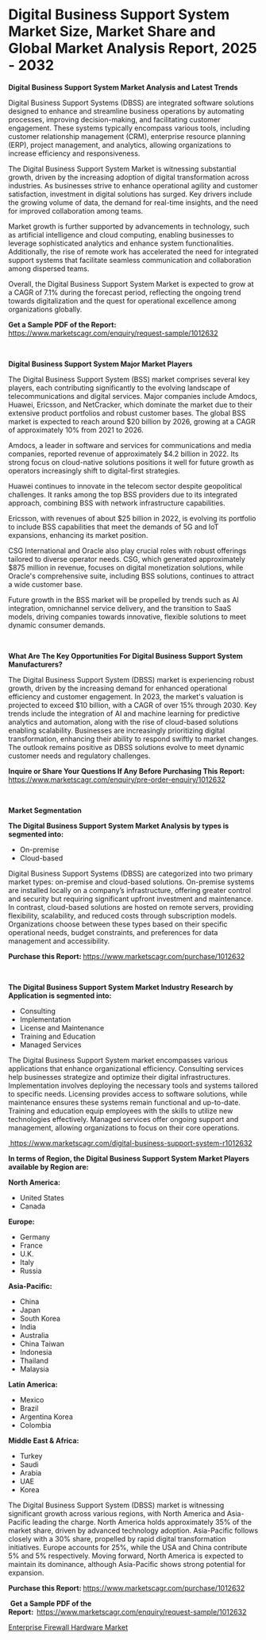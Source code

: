 <p><h1>Digital Business Support System Market Size, Market Share and Global Market Analysis Report, 2025 - 2032</h1></p><p><strong>Digital Business Support System Market Analysis and Latest Trends</strong></p>
<p><p>Digital Business Support Systems (DBSS) are integrated software solutions designed to enhance and streamline business operations by automating processes, improving decision-making, and facilitating customer engagement. These systems typically encompass various tools, including customer relationship management (CRM), enterprise resource planning (ERP), project management, and analytics, allowing organizations to increase efficiency and responsiveness.</p><p>The Digital Business Support System Market is witnessing substantial growth, driven by the increasing adoption of digital transformation across industries. As businesses strive to enhance operational agility and customer satisfaction, investment in digital solutions has surged. Key drivers include the growing volume of data, the demand for real-time insights, and the need for improved collaboration among teams.</p><p>Market growth is further supported by advancements in technology, such as artificial intelligence and cloud computing, enabling businesses to leverage sophisticated analytics and enhance system functionalities. Additionally, the rise of remote work has accelerated the need for integrated support systems that facilitate seamless communication and collaboration among dispersed teams.</p><p>Overall, the Digital Business Support System Market is expected to grow at a CAGR of 7.1% during the forecast period, reflecting the ongoing trend towards digitalization and the quest for operational excellence among organizations globally.</p></p>
<p><strong>Get a Sample PDF of the Report:&nbsp;</strong> <a href="https://www.marketscagr.com/enquiry/request-sample/1012632?utm_campaign=2882&utm_medium=2&utm_source=Github&utm_content=ia&utm_term=06032025&utm_id=digital-business-support-system">https://www.marketscagr.com/enquiry/request-sample/1012632</a></p>
<p>&nbsp;</p>
<p><strong>Digital Business Support System Major Market Players</strong></p>
<p><p>The Digital Business Support System (BSS) market comprises several key players, each contributing significantly to the evolving landscape of telecommunications and digital services. Major companies include Amdocs, Huawei, Ericsson, and NetCracker, which dominate the market due to their extensive product portfolios and robust customer bases. The global BSS market is expected to reach around $20 billion by 2026, growing at a CAGR of approximately 10% from 2021 to 2026.</p><p>Amdocs, a leader in software and services for communications and media companies, reported revenue of approximately $4.2 billion in 2022. Its strong focus on cloud-native solutions positions it well for future growth as operators increasingly shift to digital-first strategies. </p><p>Huawei continues to innovate in the telecom sector despite geopolitical challenges. It ranks among the top BSS providers due to its integrated approach, combining BSS with network infrastructure capabilities. </p><p>Ericsson, with revenues of about $25 billion in 2022, is evolving its portfolio to include BSS capabilities that meet the demands of 5G and IoT expansions, enhancing its market position. </p><p>CSG International and Oracle also play crucial roles with robust offerings tailored to diverse operator needs. CSG, which generated approximately $875 million in revenue, focuses on digital monetization solutions, while Oracle's comprehensive suite, including BSS solutions, continues to attract a wide customer base. </p><p>Future growth in the BSS market will be propelled by trends such as AI integration, omnichannel service delivery, and the transition to SaaS models, driving companies towards innovative, flexible solutions to meet dynamic consumer demands.</p></p>
<p>&nbsp;</p>
<p><strong>What Are The Key Opportunities For Digital Business Support System Manufacturers?</strong></p>
<p><p>The Digital Business Support System (DBSS) market is experiencing robust growth, driven by the increasing demand for enhanced operational efficiency and customer engagement. In 2023, the market's valuation is projected to exceed $10 billion, with a CAGR of over 15% through 2030. Key trends include the integration of AI and machine learning for predictive analytics and automation, along with the rise of cloud-based solutions enabling scalability. Businesses are increasingly prioritizing digital transformation, enhancing their ability to respond swiftly to market changes. The outlook remains positive as DBSS solutions evolve to meet dynamic customer needs and regulatory challenges.</p></p>
<p><strong>Inquire or Share Your Questions If Any Before Purchasing This Report:</strong> <a href="https://www.marketscagr.com/enquiry/pre-order-enquiry/1012632?utm_campaign=2882&utm_medium=2&utm_source=Github&utm_content=ia&utm_term=06032025&utm_id=digital-business-support-system">https://www.marketscagr.com/enquiry/pre-order-enquiry/1012632</a></p>
<p>&nbsp;</p>
<p><strong>Market Segmentation</strong></p>
<p><strong>The Digital Business Support System Market Analysis by types is segmented into:</strong></p>
<p><ul><li>On-premise</li><li>Cloud-based</li></ul></p>
<p><p>Digital Business Support Systems (DBSS) are categorized into two primary market types: on-premise and cloud-based solutions. On-premise systems are installed locally on a company’s infrastructure, offering greater control and security but requiring significant upfront investment and maintenance. In contrast, cloud-based solutions are hosted on remote servers, providing flexibility, scalability, and reduced costs through subscription models. Organizations choose between these types based on their specific operational needs, budget constraints, and preferences for data management and accessibility.</p></p>
<p><strong>Purchase this Report:&nbsp;</strong><a href="https://www.marketscagr.com/purchase/1012632?utm_campaign=2882&utm_medium=2&utm_source=Github&utm_content=ia&utm_term=06032025&utm_id=digital-business-support-system">https://www.marketscagr.com/purchase/1012632</a></p>
<p>&nbsp;</p>
<p><strong>The Digital Business Support System Market Industry Research by Application is segmented into:</strong></p>
<p><ul><li>Consulting</li><li>Implementation</li><li>License and Maintenance</li><li>Training and Education</li><li>Managed Services</li></ul></p>
<p><p>The Digital Business Support System market encompasses various applications that enhance organizational efficiency. Consulting services help businesses strategize and optimize their digital infrastructures. Implementation involves deploying the necessary tools and systems tailored to specific needs. Licensing provides access to software solutions, while maintenance ensures these systems remain functional and up-to-date. Training and education equip employees with the skills to utilize new technologies effectively. Managed services offer ongoing support and management, allowing organizations to focus on their core operations.</p></p>
<p><a href="https://www.marketscagr.com/digital-business-support-system-r1012632?utm_campaign=2882&utm_medium=2&utm_source=Github&utm_content=ia&utm_term=06032025&utm_id=digital-business-support-system">&nbsp;https://www.marketscagr.com/digital-business-support-system-r1012632</a></p>
<p><strong>In terms of Region, the Digital Business Support System Market Players available by Region are:</strong></p>
<p>
    <p> <strong> North America: </strong>
        <ul>
            <li>United States</li>
            <li>Canada</li>
        </ul>
        </p> 
    <p> <strong> Europe: </strong>
        <ul>
            <li>Germany</li>
            <li>France</li>
            <li>U.K.</li>
            <li>Italy</li>
            <li>Russia</li>
        </ul>
        </p> 
    <p> <strong> Asia-Pacific: </strong>
        <ul>
            <li>China</li>
            <li>Japan</li>
            <li>South Korea</li>
            <li>India</li>
            <li>Australia</li>
            <li>China Taiwan</li>
            <li>Indonesia</li>
            <li>Thailand</li>
            <li>Malaysia</li>
        </ul>
        </p> 
    <p> <strong> Latin America: </strong>
        <ul>
            <li>Mexico</li>
            <li>Brazil</li>
            <li>Argentina Korea</li>
            <li>Colombia</li>
        </ul>
        </p> 
    <p> <strong> Middle East & Africa: </strong>
        <ul>
            <li>Turkey</li>
            <li>Saudi</li>
            <li>Arabia</li>
            <li>UAE</li>
            <li>Korea</li>
        </ul>
    </p>
    </p>
<p><p>The Digital Business Support System (DBSS) market is witnessing significant growth across various regions, with North America and Asia-Pacific leading the charge. North America holds approximately 35% of the market share, driven by advanced technology adoption. Asia-Pacific follows closely with a 30% share, propelled by rapid digital transformation initiatives. Europe accounts for 25%, while the USA and China contribute 5% and 5% respectively. Moving forward, North America is expected to maintain its dominance, although Asia-Pacific shows strong potential for expansion.</p></p>
<p><strong>Purchase this Report: </strong><a href="https://www.marketscagr.com/purchase/1012632?utm_campaign=2882&utm_medium=2&utm_source=Github&utm_content=ia&utm_term=06032025&utm_id=digital-business-support-system">https://www.marketscagr.com/purchase/1012632</a></p>
<p>&nbsp;<strong>Get a Sample PDF of the Report:&nbsp;&nbsp;</strong><a href="https://www.marketscagr.com/enquiry/request-sample/1012632?utm_campaign=2882&utm_medium=2&utm_source=Github&utm_content=ia&utm_term=06032025&utm_id=digital-business-support-system">https://www.marketscagr.com/enquiry/request-sample/1012632</a></p>
<p><strong></strong></p>
<p><p><a href="https://github.com/carendesrochers299/Market-Research-Report-List-1/blob/main/enterprise-firewall-hardware-market.md?utm_campaign=2882&utm_medium=2&utm_source=Github&utm_content=ia&utm_term=06032025&utm_id=digital-business-support-system">Enterprise Firewall Hardware Market</a></p></p>